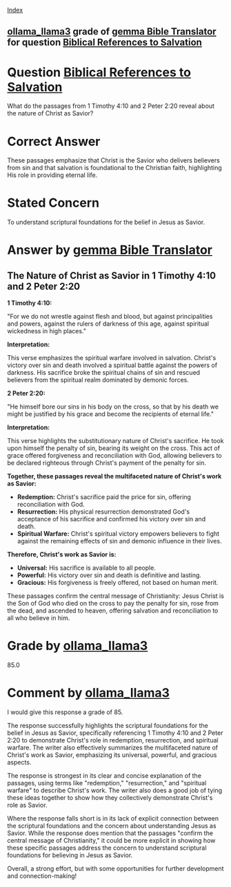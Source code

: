 
[Index](../../../../index.md)
## [ollama_llama3](../../../grading_models/ollama_llama3.md) grade of [gemma Bible Translator](../../../answering_models/gemma_Bible_Translator.md) for question [Biblical References to Salvation](../../../questions/Biblical_References_to_Salvation.md)

# Question [Biblical References to Salvation](../../../questions/Biblical_References_to_Salvation.md)
What do the passages from 1 Timothy 4:10 and 2 Peter 2:20 reveal about the nature of Christ as Savior?

# Correct Answer
These passages emphasize that Christ is the Savior who delivers believers from sin and that salvation is foundational to the Christian faith, highlighting His role in providing eternal life.

# Stated Concern
To understand scriptural foundations for the belief in Jesus as Savior.

# Answer by [gemma Bible Translator](../../../answering_models/gemma_Bible_Translator.md)
## The Nature of Christ as Savior in 1 Timothy 4:10 and 2 Peter 2:20

**1 Timothy 4:10:**

"For we do not wrestle against flesh and blood, but against principalities and powers, against the rulers of darkness of this age, against spiritual wickedness in high places."

**Interpretation:**

This verse emphasizes the spiritual warfare involved in salvation. Christ's victory over sin and death involved a spiritual battle against the powers of darkness. His sacrifice broke the spiritual chains of sin and rescued believers from the spiritual realm dominated by demonic forces.

**2 Peter 2:20:**

"He himself bore our sins in his body on the cross, so that by his death we might be justified by his grace and become the recipients of eternal life."

**Interpretation:**

This verse highlights the substitutionary nature of Christ's sacrifice. He took upon himself the penalty of sin, bearing its weight on the cross. This act of grace offered forgiveness and reconciliation with God, allowing believers to be declared righteous through Christ's payment of the penalty for sin.

**Together, these passages reveal the multifaceted nature of Christ's work as Savior:**

* **Redemption:** Christ's sacrifice paid the price for sin, offering reconciliation with God.
* **Resurrection:** His physical resurrection demonstrated God's acceptance of his sacrifice and confirmed his victory over sin and death.
* **Spiritual Warfare:** Christ's spiritual victory empowers believers to fight against the remaining effects of sin and demonic influence in their lives.

**Therefore, Christ's work as Savior is:**

* **Universal:** His sacrifice is available to all people.
* **Powerful:** His victory over sin and death is definitive and lasting.
* **Gracious:** His forgiveness is freely offered, not based on human merit.

These passages confirm the central message of Christianity: Jesus Christ is the Son of God who died on the cross to pay the penalty for sin, rose from the dead, and ascended to heaven, offering salvation and reconciliation to all who believe in him.

# Grade by [ollama_llama3](../../../grading_models/ollama_llama3.md)
85.0

# Comment by [ollama_llama3](../../../grading_models/ollama_llama3.md)
I would give this response a grade of 85.

The response successfully highlights the scriptural foundations for the belief in Jesus as Savior, specifically referencing 1 Timothy 4:10 and 2 Peter 2:20 to demonstrate Christ's role in redemption, resurrection, and spiritual warfare. The writer also effectively summarizes the multifaceted nature of Christ's work as Savior, emphasizing its universal, powerful, and gracious aspects.

The response is strongest in its clear and concise explanation of the passages, using terms like "redemption," "resurrection," and "spiritual warfare" to describe Christ's work. The writer also does a good job of tying these ideas together to show how they collectively demonstrate Christ's role as Savior.

Where the response falls short is in its lack of explicit connection between the scriptural foundations and the concern about understanding Jesus as Savior. While the response does mention that the passages "confirm the central message of Christianity," it could be more explicit in showing how these specific passages address the concern to understand scriptural foundations for believing in Jesus as Savior.

Overall, a strong effort, but with some opportunities for further development and connection-making!
